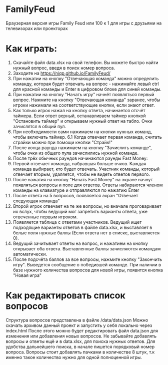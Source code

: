 # FamilyFeud
Браузерная версия игры Family Feud или 100 к 1 для игры с друзьями на телевизорах или проекторах

# Как играть:
1. Скачайте файл data.xlsx на свой телефон. Вы можете быстро найти нужный вопрос, введя в поиск номер вопроса.
2. Заходите на https://niqp.github.io/FamilyFeud/
3. При нажатии на кнопку "Отвечающая команда" можно определить команду, которая будет отвечать на вопрос - нажимайте левый ctrl для красной команды и Enter в цифровом блоке для синей команды.
4. При нажатии на кнопку "Начать игру" начнёт появляться первый вопрос. Нажмите на кнопку "Отвечающая команда" заранее, чтобы игроки нажимали на соответствующие кнопки, если знают ответ.
5. Как только игрок нажал на кнопку ответа, начинается отсчёт таймера. Если ответ верный, останавливаем таймер кнопкой "Остановить таймер" и открываем нужный ответ на табло. Очки зачислятся в общий пул.
6. При необходимости сами нажимаем на кнопки нужных команд, чтобы включать таймер.
6.1 Когда отвечает первая команда, считать страйки можно при помощи кнопки "Страйк!"
7. После конца раунда нажимаем на кнопку "Зачислить команде", чтобы очки из общего пула зачислились нужной команде.
8. После трёх обычных раундов начинаются раунды Fast Money:
9. Первой отвечает команда, набравшая больше очков. Каждая команда выбирает, кто будет отвечать. Участник команды, который отвечает вторым, удаляется, чтобы не видеть ответов первого.
10. После нажатия на кнопку "Начать Fast Money" на экране начнут появляться вопросы и поле для ответов. Ответы набираются членом команды на клавиатуре и отправляются по нажатию Enter
11. После ответа на 5 вопросов, появляется экран "Отвечает следующая команда"
12. Второй игрок отвечает на те же вопросы, но вначале проговаривает их вслух, чтобы ведущий мог запретить варианты ответа, уже отвеченные первым игроком.
13. Появляется таблица с ответами участников. Ведущий ищет подходящие варианты ответов в файле data.xlsx, и выставляет в белые поля нужные баллы (Если ответа нет в списке, выставляется 0).
14. Ведущий зачитывает ответы на вопрос, и нажатием на кнопку открывает оба ответа. Выставленные баллы зачисляются командам автоматически.
15. После подсчёта баллов за все вопросы, нажмите кнопку "Закончить игру". Выведется сообщение о победившей команде. При наличии в базе нужного количества вопросов для новой игры, появится кнопка "Новая игра"

# Как редактировать список вопросов

Структура вопросов представлена в файле /data/data.json
Можно скачать архивом данный проект и запустить у себя локально через index.html
После этого можно будет редактировать файл data.json для изменения или добавления новых вопросов.
Не забывайте добавлять вопросы и ответы ещё и в data.xlsx, для поиска нужных ответов.
Для удобства дальнейшего поиска, в начале пишется порядковый номер вопроса.
Вопросы стоит добавлять пачками в количестве 8 штук, т.к именно такое количество нужно для одной полноценной игры.
